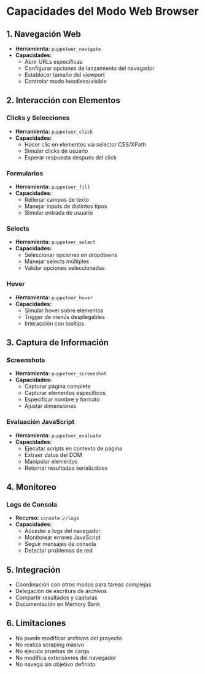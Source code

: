 # Capacidades del Modo Web Browser

## 1. Navegación Web

- **Herramienta:** `puppeteer_navigate`
- **Capacidades:**
  - Abrir URLs específicas
  - Configurar opciones de lanzamiento del navegador
  - Establecer tamaño del viewport
  - Controlar modo headless/visible

## 2. Interacción con Elementos

### Clicks y Selecciones

- **Herramienta:** `puppeteer_click`
- **Capacidades:**
  - Hacer clic en elementos vía selector CSS/XPath
  - Simular clicks de usuario
  - Esperar respuesta después del click

### Formularios

- **Herramienta:** `puppeteer_fill`
- **Capacidades:**
  - Rellenar campos de texto
  - Manejar inputs de distintos tipos
  - Simular entrada de usuario

### Selects

- **Herramienta:** `puppeteer_select`
- **Capacidades:**
  - Seleccionar opciones en dropdowns
  - Manejar selects múltiples
  - Validar opciones seleccionadas

### Hover

- **Herramienta:** `puppeteer_hover`
- **Capacidades:**
  - Simular hover sobre elementos
  - Trigger de menús desplegables
  - Interacción con tooltips

## 3. Captura de Información

### Screenshots

- **Herramienta:** `puppeteer_screenshot`
- **Capacidades:**
  - Capturar página completa
  - Capturar elementos específicos
  - Especificar nombre y formato
  - Ajustar dimensiones

### Evaluación JavaScript

- **Herramienta:** `puppeteer_evaluate`
- **Capacidades:**
  - Ejecutar scripts en contexto de página
  - Extraer datos del DOM
  - Manipular elementos
  - Retornar resultados serializables

## 4. Monitoreo

### Logs de Consola

- **Recurso:** `console://logs`
- **Capacidades:**
  - Acceder a logs del navegador
  - Monitorear errores JavaScript
  - Seguir mensajes de consola
  - Detectar problemas de red

## 5. Integración

- Coordinación con otros modos para tareas complejas
- Delegación de escritura de archivos
- Compartir resultados y capturas
- Documentación en Memory Bank

## 6. Limitaciones

- No puede modificar archivos del proyecto
- No realiza scraping masivo
- No ejecuta pruebas de carga
- No modifica extensiones del navegador
- No navega sin objetivo definido
